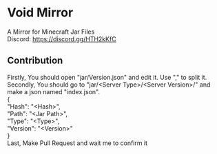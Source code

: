 # Void Mirror  
A Mirror for Minecraft Jar Files  
Discord: https://discord.gg/HTH2kKfC  
  
## Contribution  
Firstly, You should open "jar/Version.json" and edit it. Use "," to split it.  
Secondly, You should go to "jar/\<Server Type\>/\<Server Version\>/" and make a json named "index.json".  
{  
    "Hash": "\<Hash\>",  
    "Path": "\<Jar Path\>",  
    "Type": "\<Type\>",  
    "Version": "\<Version\>"  
}  
Last, Make Pull Request and wait me to confirm it  

